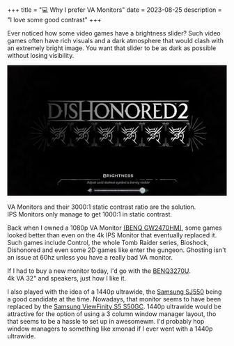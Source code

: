 +++
title = "💻 Why I prefer VA Monitors"
date = 2023-08-25
description = "I love some good contrast"
+++

Ever noticed how some video games have a brightness slider? Such video games often have rich visuals and a dark atmosphere that would clash with an extremely bright image. You want that slider to be as dark as possible without losing visibility.

<img src="./brightnessslider.jpg" height="300vw">

VA Monitors and their 3000:1 static contrast ratio are the solution. \
IPS Monitors only manage to get 1000:1 in static contrast.

Back when I owned a 1080p VA Monitor [(BENQ GW2470HM)](https://geizhals.de/benq-gw2470hm-9h-leyla-tbe-a1498511.html), some games looked better than even on the 4k IPS Monitor that eventually replaced it.
Such games include Control, the whole Tomb Raider series, Bioshock, Dishonored and even some 2D games like enter the gungeon.
Ghosting isn't an issue at 60hz unless you have a really bad VA monitor.

If I had to buy a new monitor today, I'd go with the [BENQ3270U](https://geizhals.de/benq-ew3270u-9h-lgvla-tse-a1790472.html). \
4k VA 32" and speakers, just how I like it.

I also played with the idea of a 1440p ultrawide, the [Samsung SJ550](https://geizhals.de/samsung-s34j550wqr-s34j552wqr-ls34j550wqrxen-ls34j552wqrxen-a2498760.html) being a good candidate at the time. Nowadays, that monitor seems to have been replaced by the [Samsung ViewFinity S5 S50GC](https://geizhals.de/samsung-viewfinity-s5-s50gc-ls34c500gauxen-a2952787.html).
1440p ultrawide would be attractive for the option of using a 3 column window manager layout, tho that seems to be a hassle to set up in awesomewm. I'd probably hop window managers to something like xmonad if I ever went with a 1440p ultrawide.


